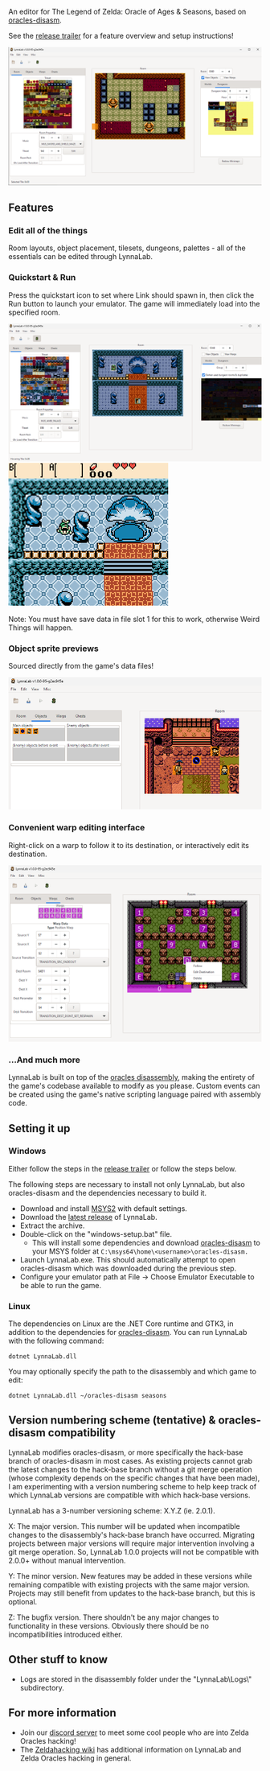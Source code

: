 An editor for The Legend of Zelda: Oracle of Ages & Seasons, based on
[oracles-disasm](https://github.com/stewmath/oracles-disasm).

See the [release trailer](https://www.youtube.com/watch?v=u-Sz1d0ZdEk) for a feature overview and
setup instructions!

![](images/preview-general.png)

## Features

### Edit all of the things

Room layouts, object placement, tilesets, dungeons, palettes - all of the
essentials can be edited through LynnaLab.

### Quickstart & Run

Press the quickstart icon to set where Link should spawn in, then click the Run
button to launch your emulator. The game will immediately load into the
specified room.

![](images/preview-quickspawn-1.png)
![](images/preview-quickspawn-2.png)

Note: You must have save data in file slot 1 for this to work, otherwise Weird
Things will happen.

### Object sprite previews

Sourced directly from the game's data files!

![](images/preview-objects.png)

### Convenient warp editing interface

Right-click on a warp to follow it to its destination, or interactively edit its
destination.

![](images/preview-warps.png)

### ...And much more

LynnaLab is built on top of the
[oracles disassembly](https://github.com/stewmath/oracles-disasm), making the
entirety of the game's codebase available to modify as you please. Custom events
can be created using the game's native scripting language paired with assembly
code.

## Setting it up

### Windows

Either follow the steps in the [release trailer](https://www.youtube.com/watch?v=u-Sz1d0ZdEk&t=126s)
or follow the steps below.

The following steps are necessary to install not only LynnaLab, but also
oracles-disasm and the dependencies necessary to build it.

- Download and install [MSYS2](https://www.msys2.org/) with default settings.
- Download the [latest release](https://github.com/Stewmath/LynnaLab/releases) of LynnaLab.
- Extract the archive.
- Double-click on the "windows-setup.bat" file.
  - This will install some dependencies and download
    [oracles-disasm](https://github.com/stewmath/oracles-disasm) to your MSYS
    folder at `C:\msys64\home\<username>\oracles-disasm.`
- Launch LynnaLab.exe. This should automatically attempt to open oracles-disasm
  which was downloaded during the previous step.
- Configure your emulator path at File -> Choose Emulator Executable to be able
  to run the game.

### Linux

The dependencies on Linux are the .NET Core runtime and GTK3, in addition to the
dependencies for [oracles-disasm](https://github.com/stewmath/oracles-disasm).
You can run LynnaLab with the following command:

```
dotnet LynnaLab.dll
```

You may optionally specify the path to the disassembly and which game to edit:

```
dotnet LynnaLab.dll ~/oracles-disasm seasons
```

## Version numbering scheme (tentative) & oracles-disasm compatibility

LynnaLab modifies oracles-disasm, or more specifically the hack-base branch of
oracles-disasm in most cases. As existing projects cannot grab the latest
changes to the hack-base branch without a git merge operation (whose complexity
depends on the specific changes that have been made), I am experimenting with a
version numbering scheme to help keep track of which LynnaLab versions are
compatible with which hack-base versions.

LynnaLab has a 3-number versioning scheme: X.Y.Z (ie. 2.0.1).

X: The major version. This number will be updated when incompatible changes to
the disassembly's hack-base branch have occurred. Migrating projects between
major versions will require major intervention involving a git merge operation.
So, LynnaLab 1.0.0 projects will not be compatible with 2.0.0+ without manual
intervention.

Y: The minor version. New features may be added in these versions while
remaining compatible with existing projects with the same major version.
Projects may still benefit from updates to the hack-base branch, but this is
optional.

Z: The bugfix version. There shouldn't be any major changes to functionality in
these versions. Obviously there should be no incompatibilities introduced
either.

## Other stuff to know

* Logs are stored in the disassembly folder under the "LynnaLab\\Logs\\"
  subdirectory.

## For more information

- Join our [discord server](https://discord.gg/wCpPPNZ) to meet some cool people
  who are into Zelda Oracles hacking!
- The [Zeldahacking wiki](https://wiki.zeldahacking.net/oracle/LynnaLab) has
  additional information on LynnaLab and Zelda Oracles hacking in general.
